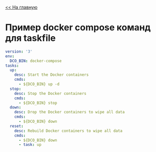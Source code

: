 [<< На главную](../README.md)

# Пример docker compose команд для taskfile
```yaml
version: '3'
env:
  DCO_BIN: docker-compose 
tasks:
  up:
    desc: Start the Docker containers
    cmds:
      - ${DCO_BIN} up -d
  stop:
    desc: Stop the Docker containers
    cmds:
      - ${DCO_BIN} stop
  down:
    desc: Drop the Docker containers to wipe all data
    cmds:
      - ${DCO_BIN} down
  reset:
    desc: Rebuild Docker containers to wipe all data
    cmds:
      - ${DCO_BIN} down
      - task: up
```